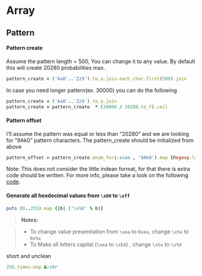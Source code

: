# Array

## Pattern

#### Pattern create

Assume the pattern length = 500, You can change it to any value. By default this will create 20280 probabilities max.
```ruby
pattern_create = ('Aa0'..'Zz9').to_a.join.each_char.first(500).join
```
In case you need longer pattern(ex. 30000) you can do the following
```ruby
pattern_create = ('Aa0'..'Zz9').to_a.join
pattern_create = pattern_create  * (30000 / 20280.to_f).ceil
```

#### Pattern offset

I’ll assume the pattern was equal or less than “20280” and we are looking for “9Ak0” pattern characters. The pattern_create should be initialized from above
```ruby
pattern_offset = pattern_create.enum_for(:scan , '9Ak0').map {Regexp.last_match.begin(0)}
```
Note: This does not consider the little indean format, for that there is extra code should be written. For more info, please take a look on the following [code](https://github.com/KINGSABRI/BufferOverflow-Kit/blob/master/lib/pattern.rb).


#### Generate all hexdecimal values from `\x00` to `\xff`

```ruby
puts (0..255).map {|b| ('\x%X' % b)}
```
> **Notes:**

> - To change value presentiation from `\xea` to `0xea`, change `\x%x` to `0x%x`
> - To Make all letters capital (`\xea` to `\xEA`) , change `\x%x` to `\x%X`

short and unclean
```ruby
256.times.map &:chr
```
